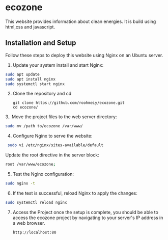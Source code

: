 # ecozone
This website provides information about clean energies. It is build using html,css and javascript.

## Installation and Setup

Follow these steps to deploy this website using Nginx on an Ubuntu server.
1.  Update your system install and start Nginx:
   ```bash
   sudo apt update
   sudo apt install nginx
  sudo systemctl start nginx
```
2. Clone the repository and cd 
   ```
   git clone https://github.com/roohmeiy/ecozone.git
   cd ecozone/
   ```
3.. Move the project files to the web server directory:
```bash
sudo mv /path to/ecozone /var/www/
```

4. Configure Nginx to serve the website:
  ```bash
   sudo vi /etc/nginx/sites-available/default
   ```
   Update the root directive in the server block:
   
   ```bash
   root /var/www/ecozone;
   ```

5. Test the Nginx configuration:
  ```bash
  sudo nginx -t
  ```

6. If the test is successful, reload Nginx to apply the changes:
  ```bash
sudo systemctl reload nginx
```
7. Access the Project once the setup is complete, you should be able to access the ecozone project by navigating to your server's IP address in a web browser.
   ```bash
   http://localhost:80
```



